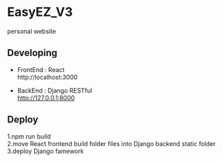 # EasyEZ_V3
personal website  

## Developing  
- FrontEnd : React  
http://localhost:3000  

- BackEnd : Django RESTful  
http://127.0.0.1:8000  

## Deploy
1.npm run build  
2.move React frontend build folder files into Django backend static folder  
3.deploy Django famework  